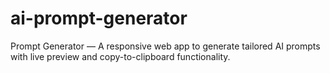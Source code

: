 # ai-prompt-generator
Prompt Generator — A responsive web app to generate tailored AI prompts with live preview and copy-to-clipboard functionality.
